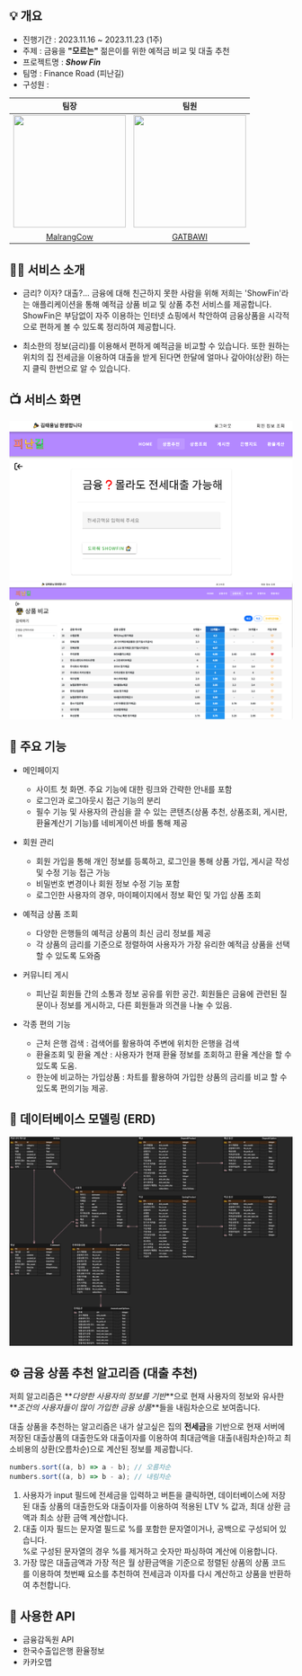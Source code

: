 ## 💡 개요

- 진행기간 : 2023.11.16 ~ 2023.11.23 (1주)
- 주제 : 금융을 **"모르는"** 젊은이를 위한 예적금 비교 및 대출 추천
- 프로젝트명 : **_Show Fin_**
- 팀명 : Finance Road (피난길)
- 구성원 :

|팀장|팀원|
|:-:|:-:|
|<a href="https://github.com/malrangcow00"><img src="https://avatars.githubusercontent.com/u/115908997?v=4" width="200" height="200"></a>|<a href="https://github.com/GATBAWI"><img src="https://avatars.githubusercontent.com/u/139419000?v=4" width="200" height="200"></a>|
|[MalrangCow](https://github.com/malrangcow00)|[GATBAWI](https://github.com/GATBAWI)|


## 💁‍♂️ 서비스 소개

- 금리? 이자? 대출?... 금융에 대해 친근하지 못한 사람을 위해 저희는 'ShowFin'라는 애플리케이션을 통해 예적금 상품 비교 및 상품 추천 서비스를 제공합니다. ShowFin은 부담없이 자주 이용하는 인터넷 쇼핑에서 착안하여 금융상품을 시각적으로 편하게 볼 수 있도록 정리하여 제공합니다.

- 최소한의 정보(금리)를 이용해서 편하게 예적금을 비교할 수 있습니다. 또한 원하는 위치의 집 전세금을 이용하여 대출을 받게 된다면 한달에 얼마나 갚아야(상환) 하는지 클릭 한번으로 알 수 있습니다.

## 📺 서비스 화면

![상품추천](assets/service_1.png) ![예적금 상품 조회](assets/service_2.png)

## 🦾 주요 기능

- 메인페이지

  - 사이트 첫 화면. 주요 기능에 대한 링크와 간략한 안내를 포함
  - 로그인과 로그아웃시 접근 기능의 분리
  - 필수 기능 및 사용자의 관심을 끌 수 있는 콘텐츠(상품 추천, 상품조회, 게시판, 환율계산기 기능)를 네비게이션 바를 통해 제공

- 회원 관리

  - 회원 가입을 통해 개인 정보를 등록하고, 로그인을 통해 상품 가입, 게시글 작성 및 수정 기능 접근 가능
  - 비밀번호 변경이나 회원 정보 수정 기능 포함
  - 로그인한 사용자의 경우, 마이페이지에서 정보 확인 및 가입 상품 조회

- 예적금 상품 조회

  - 다양한 은행들의 예적금 상품의 최신 금리 정보를 제공
  - 각 상품의 금리를 기준으로 정렬하여 사용자가 가장 유리한 예적금 상품을 선택할 수 있도록 도와줌

- 커뮤니티 게시

  - 피난길 회원들 간의 소통과 정보 공유를 위한 공간. 회원들은 금융에 관련된 질문이나 정보를 게시하고, 다른 회원들과 의견을 나눌 수 있음.

- 각종 편의 기능
  - 근처 은행 검색 : 검색어를 활용하여 주변에 위치한 은행을 검색
  - 환율조회 및 환율 계산 : 사용자가 현재 환율 정보를 조회하고 환율 계산을 할 수 있도록 도움.
  - 한눈에 비교하는 가입상품 : 차트를 활용하여 가입한 상품의 금리를 비교 할 수 있도록 편의기능 제공.

## 🧬 데이터베이스 모델링 (ERD)

![ERD](assets/ERD.png)

## ⚙ 금융 상품 추천 알고리즘 (대출 추천)

저희 알고리즘은 **_다양한 사용자의 정보를 기반_**으로 현재 사용자의 정보와 유사한 **_조건의 사용자들이 많이 가입한 금융 상품_**들을 내림차순으로 보여줍니다.

대출 상품을 추천하는 알고리즘은 내가 살고싶은 집의 **전세금**을 기반으로 현재 서버에 저장된 대출상품의 대출한도와 대출이자를 이용하여 최대금액을 대출(내림차순)하고 최소비용의 상환(오름차순)으로 계산된 정보를 제공합니다.

```js
numbers.sort((a, b) => a - b); // 오름차순
numbers.sort((a, b) => b - a); // 내림차순
```

1. 사용자가 input 필드에 전세금을 입력하고 버튼을 클릭하면, 데이터베이스에 저장된 대출 상품의 대출한도와 대출이자를 이용하여 적용된 LTV % 값과, 최대 상환 금액과 최소 상환 금액 계산합니다.
2. 대출 이자 필드는 문자열 필드로 %를 포함한 문자열이거나, 공백으로 구성되어 있습니다.  
   %로 구성된 문자열의 경우 %를 제거하고 숫자만 파싱하여 계산에 이용합니다.
3. 가장 많은 대출금액과 가장 적은 월 상환금액을 기준으로 정렬된 상품의 상품 코드를 이용하여 첫번째 요소를 추천하여 전세금과 이자를 다시 계산하고 상품을 반환하여 추천합니다.

## 🚀 사용한 API

- 금융감독원 API
- 한국수출입은행 환율정보
- 카카오맵

